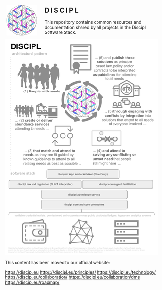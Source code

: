 <img align="left" width="100" height="100" style="margin: 25px 25px 5px 5px" src="images/discipl.svg">

## D I S C I P L
This repository contains common resources and documentation
shared by all projects in the Discipl Software Stack.

![](images/discipl-infographic.png)

This content has been moved to our official website:

https://discipl.eu
https://discipl.eu/principles/
https://discipl.eu/technology/
https://discipl.eu/collaboration/
https://discipl.eu/collaboration/dms
https://discipl.eu/roadmap/
